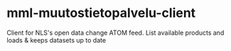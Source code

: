 # mml-muutostietopalvelu-client

Client for NLS's open data change ATOM feed. List available products and loads & keeps datasets up to date
